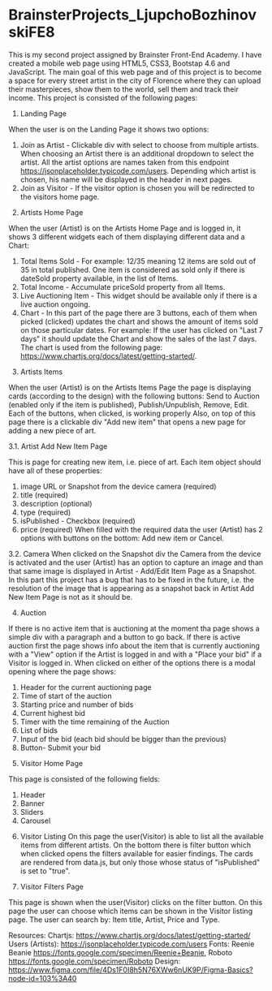# BrainsterProjects_LjupchoBozhinovskiFE8

This is my second project assigned by Brainster Front-End Academy. I have created a mobile web page using HTML5, CSS3, Bootstap 4.6 and JavaScript. The main goal of this web page and of this project is to become a space for every street artist in the city of Florence where they can upload their masterpieces, show them to the world, sell them and track their income. 
This project is consisted of the following pages: 

1. Landing Page

When the user is on the Landing Page it shows two options: 
1) Join as Artist - Clickable div with select to choose from multiple artists. When choosing an Artist there is an additional dropdown to select the artist. All the artist options are names taken from this endpoint https://jsonplaceholder.typicode.com/users. Depending which artist is chosen, his name will be displayed in the header in next pages.
2) Join as Visitor - If the visitor option is chosen you will be redirected to the visitors home page.

2. Artists Home Page

When the user (Artist) is on the Artists Home Page and is logged in, it shows 3 different widgets each of them displaying different data and a Chart:
1) Total Items Sold - For example: 12/35 meaning 12 items are sold out of 35 in total published. One item is considered as sold only if there is dateSold property available, in the list of Items.
2) Total Income - Accumulate priceSold property from all Items.
3) Live Auctioning Item - This widget should be available only if there is a live auction ongoing.
4) Chart - In this part of the page there are 3 buttons, each of them when picked (clicked) updates the chart and shows the amount of items sold on those particular dates. For example: If the user has clicked on "Last 7 days" it should update the Chart and show the sales of the last 7 days. The chart is used from the following page: https://www.chartjs.org/docs/latest/getting-started/.

3. Artists Items 

When the user (Artist) is on the Artists Items Page the page is displaying cards (according to the design) with the following buttons: Send to Auction (enabled only if the item is published), Publish/Unpublish, Remove, Edit. Each of the buttons, when clicked, is working properly Also, on top of this page there is a clickable div "Add new item" that opens a new page for adding a new piece of art.

3.1. Artist Add New Item Page

This is page for creating new item, i.e. piece of art. Each item object should have all of these properties:
1) image URL or Snapshot from the device camera (required)
2) title (required)
3) description (optional)
4) type (required)
5) isPublished - Checkbox (required)
6) price (required)
When filled with the required data the user (Artist) has 2 options with buttons on the bottom: Add new item or Cancel.

3.2. Camera
When clicked on the Snapshot div the Camera from the device is activated and the user (Artist) has an option to capture an image and than that same image is displayed in Artist - Add/Edit Item Page as a Snapshot. In this part this project has a bug that has to be fixed in the future, i.e. the resolution of the image that is appearing as a snapshot back in Artist Add New Item Page is not as it should be.

4. Auction

If there is no active item that is auctioning at the moment tha page shows a simple div with a paragraph and a button to go back.
If there is active auction first the page shows info about the item that is currently auctioning with a "View" option if the Artist is logged in and with a "Place your bid" if a Visitor is logged in.
When clicked on either of the options there is a modal opening where the page shows:
1) Header for the current auctioning page
2) Time of start of the auction
3) Starting price and number of bids
4) Current highest bid
5) Timer with the time remaining of the Auction
6) List of bids
7) Input of the bid (each bid should be bigger than the previous)
8) Button- Submit your bid

5. Visitor Home Page 

This page is consisted of the following fields:
1) Header
2) Banner
3) Sliders
4) Carousel

6. Visitor Listing
On this page the user(Visitor) is able to list all the available items from different artists. On the bottom there is filter button which when clicked opens the filters available for easier findings.
The cards are rendered from data.js, but only those whose status of "isPublished" is set to "true".

7. Visitor Filters Page

This page is shown when the user(Visitor) clicks on the filter button. On this page the user can choose which items can be shown in the Visitor listing page. The user can search by: Item title, Artist, Price and Type.

Resources:
Chartjs: https://www.chartjs.org/docs/latest/getting-started/
Users (Artists): https://jsonplaceholder.typicode.com/users
Fonts: Reenie Beanie https://fonts.google.com/specimen/Reenie+Beanie,
Roboto https://fonts.google.com/specimen/Roboto
Design: https://www.figma.com/file/4Ds1F0I8h5N76XWw6nUK9P/Figma-Basics?node-id=103%3A40